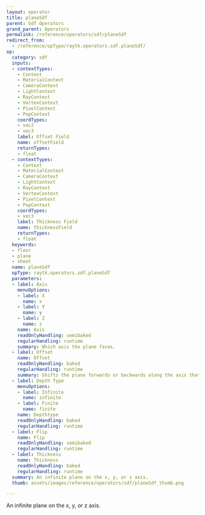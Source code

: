 ```yaml
---
layout: operator
title: planeSdf
parent: Sdf Operators
grand_parent: Operators
permalink: /reference/operators/sdf/planeSdf
redirect_from:
  - /reference/opType/raytk.operators.sdf.planeSdf/
op:
  category: sdf
  inputs:
  - contextTypes:
    - Context
    - MaterialContext
    - CameraContext
    - LightContext
    - RayContext
    - VertexContext
    - PixelContext
    - PopContext
    coordTypes:
    - vec2
    - vec3
    label: Offset Field
    name: offsetField
    returnTypes:
    - float
  - contextTypes:
    - Context
    - MaterialContext
    - CameraContext
    - LightContext
    - RayContext
    - VertexContext
    - PixelContext
    - PopContext
    coordTypes:
    - vec3
    label: Thickness Field
    name: thicknessField
    returnTypes:
    - float
  keywords:
  - floor
  - plane
  - sheet
  name: planeSdf
  opType: raytk.operators.sdf.planeSdf
  parameters:
  - label: Axis
    menuOptions:
    - label: X
      name: x
    - label: Y
      name: y
    - label: Z
      name: z
    name: Axis
    readOnlyHandling: semibaked
    regularHandling: runtime
    summary: Which axis the plane faces.
  - label: Offset
    name: Offset
    readOnlyHandling: baked
    regularHandling: runtime
    summary: Shifts the plane forwards or backwards along the axis that it faces.
  - label: Depth Type
    menuOptions:
    - label: Infinite
      name: infinite
    - label: Finite
      name: finite
    name: Depthtype
    readOnlyHandling: baked
    regularHandling: runtime
  - label: Flip
    name: Flip
    readOnlyHandling: semibaked
    regularHandling: runtime
  - label: Thickness
    name: Thickness
    readOnlyHandling: baked
    regularHandling: runtime
  summary: An infinite plane on the x, y, or z axis.
  thumb: assets/images/reference/operators/sdf/planeSdf_thumb.png

---
```



An infinite plane on the x, y, or z axis.
